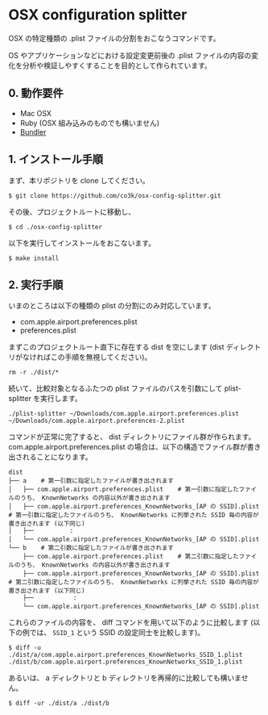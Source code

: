 # OSX configuration splitter

OSX の特定種類の .plist ファイルの分割をおこなうコマンドです。

OS やアプリケーションなどにおける設定変更前後の .plist ファイルの内容の変化を分析や検証しやすくすることを目的として作られています。

## 0. 動作要件

* Mac OSX
* Ruby (OSX 組み込みのものでも構いません)
* [Bundler](https://bundler.io/)

## 1. インストール手順

まず、本リポジトリを clone してください。

```
$ git clone https://github.com/co3k/osx-config-splitter.git
```

その後、プロジェクトルートに移動し、

```
$ cd ./osx-config-splitter
```

以下を実行してインストールをおこないます。

```
$ make install
```

## 2. 実行手順

いまのところは以下の種類の plist の分割にのみ対応しています。

* com.apple.airport.preferences.plist
* preferences.plist

まずこのプロジェクトルート直下に存在する dist を空にします (dist ディレクトリがなければこの手順を無視してください)。

```
rm -r ./dist/*
```

続いて、比較対象となるふたつの plist ファイルのパスを引数にして plist-splitter を実行します。

```
./plist-splitter ~/Downloads/com.apple.airport.preferences.plist ~/Downloads/com.apple.airport.preferences-2.plist
```

コマンドが正常に完了すると、 dist ディレクトリにファイル群が作られます。 com.apple.airport.preferences.plist の場合は、以下の構造でファイル群が書き出されることになります。

```
dist
├── a    # 第一引数に指定したファイルが書き出されます
│   ├── com.apple.airport.preferences.plist    # 第一引数に指定したファイルのうち、 KnownNetworks の内容以外が書き出されます
│   ├── com.apple.airport.preferences_KnownNetworks_[AP の SSID].plist    # 第一引数に指定したファイルのうち、 KnownNetworks に列挙された SSID 毎の内容が書き出されます (以下同じ)
│   ├──          :
│   └── com.apple.airport.preferences_KnownNetworks_[AP の SSID].plist
└── b    # 第二引数に指定したファイルが書き出されます
    ├── com.apple.airport.preferences.plist    # 第二引数に指定したファイルのうち、 KnownNetworks の内容以外が書き出されます
    ├── com.apple.airport.preferences_KnownNetworks_[AP の SSID].plist    # 第二引数に指定したファイルのうち、 KnownNetworks に列挙された SSID 毎の内容が書き出されます (以下同じ)
    ├──           :
    └── com.apple.airport.preferences_KnownNetworks_[AP の SSID].plist
```

これらのファイルの内容を、 diff コマンドを用いて以下のように比較します (以下の例では、 `SSID_1` という SSID の設定同士を比較します)。

```
$ diff -u ./dist/a/com.apple.airport.preferences_KnownNetworks_SSID_1.plist ./dist/b/com.apple.airport.preferences_KnownNetworks_SSID_1.plist
```

あるいは、 a ディレクトリと b ディレクトリを再帰的に比較しても構いません。

```
$ diff -ur ./dist/a ./dist/b
```
